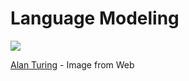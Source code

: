 # Language Modeling

![](https://upload.wikimedia.org/wikipedia/commons/a/a1/Alan_Turing_Aged_16.jpg)

[Alan Turing](https://en.wikipedia.org/wiki/Alan_Turing) - Image from Web